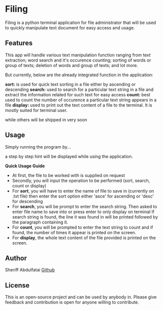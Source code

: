 # Filing

Filing is a python terminal application for file administrator that will be used to quickly manipulate text document for easy access and usage.

## Features

This app will handle various text manipulation function ranging from text extraction; word search and it's occurence counting; sorting of words or group of texts; deletion of words and group of texts; and lot more.

But currently, below are the already integrated function in the application:

**sort:** is used for quick text sorting in a file either by ascending or descending
**search:** used to search for a particular text string in a file and extract the information related for such text for easy access
**count:** best used to count the number of occurence a particular text string appears in a file
**display:** used to print out the text content of a file to the terminal. It is mostly suited for terminal user.

while others will be shipped in very soon

## Usage

Simply running the program by...

a step by step hint will be displayed while using the application.

**Quick Usage Guide**
*   At first, the file to be worked with is supplied on request
*   Secondly, you will input the operation to be performed (sort, search, count or display)
*   For **sort**, you will have to enter the name of file to save in (currently on .txt file) then enter the sort option either 'asce' for ascending or 'desc' for descending
*   For **search**, you will be prompt to enter the search string. Then asked to enter file name to save into or press enter to only display on terminal
    If search string is found, the line it was found in will be printed followed by the paragraph containing it.
*   For **count**, you will be prompted to enter the text string to count and if found, the number of times it appear is printed on the screen.
*   For **display**, the whole text content of the file provided is printed on the screen.


## Author

Sheriff Abdulfatai [Github](https://github.com/hyperbayse)

## License

This is an open-source project and can be used by anybody in. Please give feedback and contribution is open for anyone willing to contribute.
